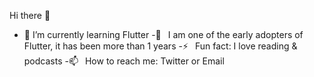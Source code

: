 Hi there 👋





- 🌱 I’m currently learning Flutter
-🗿  I am one of the early adopters of Flutter, it has been more than 1 years
-⚡  Fun fact: I love reading & podcasts
-📫  How to reach me: Twitter or Email

